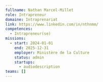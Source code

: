 ```yaml
---
fullname: Nathan Marcel-Millet
role: Intrapreneur
domaine: Intraprenariat
link: https://www.linkedin.com/in/nthnmm/
competences:
  - Intrapreneur(se)
missions:
  - start: 2024-01-01
    end: 2025-12-31
    employer: Ministère de la Culture
    status: admin
    startups:
      - audiodescription
teams: []
---
```

